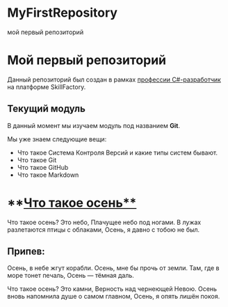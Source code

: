 # MyFirstRepository
мой первый репозиторий
# Мой первый репозиторий

Данный репозиторий был создан в рамках [профессии C#-разработчик](https://skillfactory.ru/csharp) на платформе SkillFactory.

## Текущий модуль
В данный момент мы изучаем модуль под названием **Git**.

Мы уже знаем следующие вещи:
* Что такое Система Контроля Версий и какие типы систем бывают.
* Что такое Git
* Что такое GitHub
* Что такое Markdown

# **[Что такое осень**](https://www.google.com/search?q=xnj+nfrjt+jctym+ntrcn&oq=xnj+nfrjt+jctym+ntrcn&aqs=chrome..69i57j0i1i10i512.7784j0j7&sourceid=chrome&ie=UTF-8)
Что такое осень? Это небо,
Плачущее небо под ногами.
В лужах разлетаются птицы с облаками,
Осень, я давно с тобою не был.

## Припев:

Осень, в небе жгут корабли.
Осень, мне бы прочь от земли.
Там, где в море тонет печаль,
Осень — тёмная даль.

Что такое осень? Это камни,
Верность над чернеющей Невою.
Осень вновь напомнила душе о самом главном,
Осень, я опять лишён покоя.
